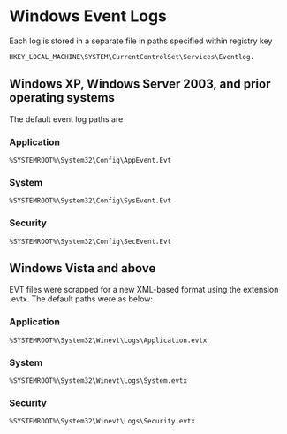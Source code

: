 # Windows Event Logs

Each log is stored in a separate file in paths specified within registry key
```
HKEY_LOCAL_MACHINE\SYSTEM\CurrentControlSet\Services\Eventlog. 
```
## Windows XP, Windows Server 2003, and prior operating systems

The default event log paths are
### Application 
```
%SYSTEMROOT%\System32\Config\AppEvent.Evt
```
### System 
```
%SYSTEMROOT%\System32\Config\SysEvent.Evt
```
### Security 
```
%SYSTEMROOT%\System32\Config\SecEvent.Evt
```
## Windows Vista and above
EVT files were scrapped for a new XML-based format using the extension .evtx. The default paths were as below:

### Application 
```
%SYSTEMROOT%\System32\Winevt\Logs\Application.evtx
```
### System 
```
%SYSTEMROOT%\System32\Winevt\Logs\System.evtx
```
### Security 
```
%SYSTEMROOT%\System32\Winevt\Logs\Security.evtx
```
